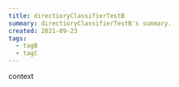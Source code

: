 ```yaml
---
title: directioryClassifierTestB
summary: directioryClassifierTestB's summary.
created: 2021-09-23 
tags:
  - tagB
  - tagC
---
```


context
